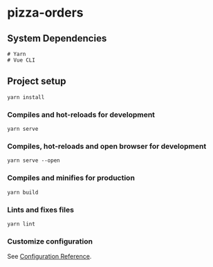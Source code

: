 # pizza-orders

## System Dependencies
```
# Yarn
# Vue CLI
```

## Project setup
```
yarn install
```

### Compiles and hot-reloads for development
```
yarn serve
```

### Compiles, hot-reloads and open browser for development
```
yarn serve --open
```

### Compiles and minifies for production
```
yarn build
```

### Lints and fixes files
```
yarn lint
```

### Customize configuration
See [Configuration Reference](https://cli.vuejs.org/config/).
